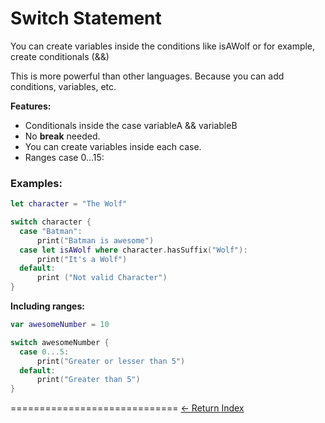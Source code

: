 # Switch Statement

You can create variables inside the conditions like isAWolf
or for example, create conditionals (&&)

This is more powerful than other languages. Because you can add conditions, variables, etc.

**Features:**

- Conditionals inside the case variableA && variableB
- No **break** needed.
- You can create variables inside each case.
- Ranges case 0...15:

### Examples:

```Swift
let character = "The Wolf"

switch character {
  case "Batman":
      print("Batman is awesome")
  case let isAWolf where character.hasSuffix("Wolf"):
      print("It's a Wolf")
  default:
      print ("Not valid Character")
}
```

**Including ranges:**

```Swift
var awesomeNumber = 10

switch awesomeNumber {
  case 0...5:
      print("Greater or lesser than 5")
  default:
      print("Greater than 5")
}
```


=============================
[<- Return Index](/README.md)
